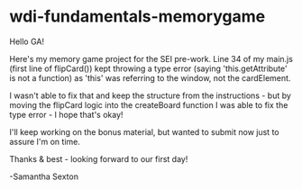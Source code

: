 # wdi-fundamentals-memorygame

Hello GA!

Here's my memory game project for the SEI pre-work.  Line 34 of my main.js (first line of flipCard()) kept throwing a type error (saying 'this.getAttribute' is not a function) as 'this' was referring to the window, not the cardElement.

I wasn't able to fix that and keep the structure from the instructions - but by moving the flipCard logic into the createBoard function I was able to fix the type error - I hope that's okay!

I'll keep working on the bonus material, but wanted to submit now just to assure I'm on time.

Thanks & best - looking forward to our first day!

-Samantha Sexton
